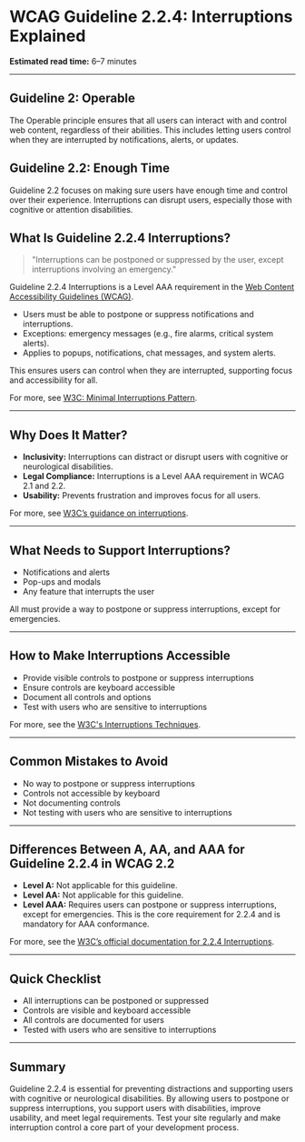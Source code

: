 <!--
title: 2.2.4 - Interruptions
series: Making the Web Accessible for All
description: A practical guide to WCAG Guideline 2.2.4 (Interruptions)—what it means, why it matters, and how to ensure users can postpone or suppress interruptions.
keywords: wcag 2.2.4, interruptions, notifications, accessibility, web standards, digital inclusion
image: WCAG-Series-2.2.4.png
imageAlt: Blue text on yellow background saying, "Web Content Accessibiilty Guiedlines (WCAG) 2.2.4 Explained, Interruptions"
status: published
date: 2025-07-03
excerpt: This guideline ensures users can postpone or suppress interruptions like notifications or alerts.
next: /wcag/WCAG-Guideline-2-2-5-Re-authenticating-Explained, Guideline 2.2.5 - Re-authenticating
previous: /wcag/WCAG-Guideline-2-2-3-No-Timing-Explained, Guideline 2.2.3 - No Timing
-->

# **WCAG Guideline 2.2.4: Interruptions Explained**

**Estimated read time:** 6–7 minutes

---

## **Guideline 2: Operable**

The Operable principle ensures that all users can interact with and control web content, regardless of their abilities. This includes letting users control when they are interrupted by notifications, alerts, or updates.

## **Guideline 2.2: Enough Time**

Guideline 2.2 focuses on making sure users have enough time and control over their experience. Interruptions can disrupt users, especially those with cognitive or attention disabilities.

## **What Is Guideline 2.2.4 Interruptions?**

> "Interruptions can be postponed or suppressed by the user, except interruptions involving an emergency."

Guideline 2.2.4 Interruptions is a Level AAA requirement in the [Web Content Accessibility Guidelines (WCAG)](https://www.w3.org/WAI/WCAG22/quickref/#interruptions).

- Users must be able to postpone or suppress notifications and interruptions.
- Exceptions: emergency messages (e.g., fire alarms, critical system alerts).
- Applies to popups, notifications, chat messages, and system alerts.

This ensures users can control when they are interrupted, supporting focus and accessibility for all.

For more, see [W3C: Minimal Interruptions Pattern](https://www.w3.org/WAI/WCAG2/supplemental/patterns/o5p01-minimal-interruptions/).

---

## **Why Does It Matter?**

- **Inclusivity:** Interruptions can distract or disrupt users with cognitive or neurological disabilities.
- **Legal Compliance:** Interruptions is a Level AAA requirement in WCAG 2.1 and 2.2.
- **Usability:** Prevents frustration and improves focus for all users.

For more, see [W3C’s guidance on interruptions](https://www.w3.org/WAI/WCAG22/Understanding/interruptions.html).

---

## **What Needs to Support Interruptions?**

- Notifications and alerts
- Pop-ups and modals
- Any feature that interrupts the user

All must provide a way to postpone or suppress interruptions, except for emergencies.

---

## **How to Make Interruptions Accessible**

- Provide visible controls to postpone or suppress interruptions
- Ensure controls are keyboard accessible
- Document all controls and options
- Test with users who are sensitive to interruptions

For more, see the [W3C's Interruptions Techniques](https://www.w3.org/WAI/WCAG22/Techniques/general/G201).

---

## **Common Mistakes to Avoid**

- No way to postpone or suppress interruptions
- Controls not accessible by keyboard
- Not documenting controls
- Not testing with users who are sensitive to interruptions

---

## **Differences Between A, AA, and AAA for Guideline 2.2.4 in WCAG 2.2**

- **Level A:** Not applicable for this guideline.
- **Level AA:** Not applicable for this guideline.
- **Level AAA:** Requires users can postpone or suppress interruptions, except for emergencies. This is the core requirement for 2.2.4 and is mandatory for AAA conformance.

For more, see the [W3C’s official documentation for 2.2.4 Interruptions](https://www.w3.org/WAI/WCAG22/Understanding/interruptions.html).

---

## **Quick Checklist**

- All interruptions can be postponed or suppressed
- Controls are visible and keyboard accessible
- All controls are documented for users
- Tested with users who are sensitive to interruptions

---

## **Summary**

Guideline 2.2.4 is essential for preventing distractions and supporting users with cognitive or neurological disabilities. By allowing users to postpone or suppress interruptions, you support users with disabilities, improve usability, and meet legal requirements. Test your site regularly and make interruption control a core part of your development process.

